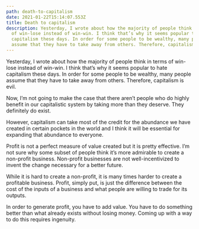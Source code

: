 ```yaml
---
path: death-to-capitalism
date: 2021-01-22T15:14:07.553Z
title: Death to capitalism
description: Yesterday, I wrote about how the majority of people think in terms
  of win-lose instead of win-win. I think that’s why it seems popular to hate
  capitalism these days. In order for some people to be wealthy, many people
  assume that they have to take away from others. Therefore, capitalism is evil.
---
```

Yesterday, I wrote about how the majority of people think in terms of win-lose instead of win-win. I think that’s why it seems popular to hate capitalism these days. In order for some people to be wealthy, many people assume that they have to take away from others. Therefore, capitalism is evil.

Now, I’m not going to make the case that there aren’t people who do highly benefit in our capitalistic system by taking more than they deserve. They definitely do exist.

However, capitalism can take most of the credit for the abundance we have created in certain pockets in the world and I think it will be essential for expanding that abundance to everyone.

Profit is not a perfect measure of value created but it is pretty effective. I’m not sure why some subset of people think it’s more admirable to create a non-profit business. Non-profit businesses are not well-incentivized to invent the change necessary for a better future.

While it is hard to create a non-profit, it is many times harder to create a profitable business. Profit, simply put, is just the difference between the cost of the inputs of a business and what people are willing to trade for its outputs.

In order to generate profit, you have to add value. You have to do something better than what already exists without losing money. Coming up with a way to do this requires ingenuity.